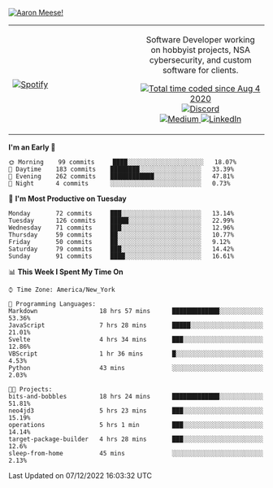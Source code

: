 [![Aaron Meese!](https://user-images.githubusercontent.com/17814535/88975338-a2aabf00-d27f-11ea-963f-8a19608716b4.png)](https://github.com/ajmeese7/readme-ascii "README ASCII")

<!-- Modified from project here: https://github.com/novatorem/novatorem -->
<table width="100%">
  <tr>
  <td width="50%">

&nbsp; <br> [![Spotify](https://ajmeese7.vercel.app/api/spotify)](https://open.spotify.com/user/ajmeese)

  </td>
  <td width="50%">
    <p align="center">
    Software Developer working on hobbyist projects, NSA cybersecurity, and custom software for clients.
    </p>
    <p align="center">
      <a href="https://wakatime.com/@f726891d-3b02-46cd-9b60-e8c59f9e2b14">
        <img src="https://wakatime.com/badge/user/f726891d-3b02-46cd-9b60-e8c59f9e2b14.svg" alt="Total time coded since Aug 4 2020" title="WakaTime" />
      </a>
      <a href="http://link.aaronmeese.com/discord">
        <img src="https://img.shields.io/badge/discord-ajmeese7%234835-369?style=flat-square&logo=discord&logoColor=white&color=purple" alt="Discord" title="Discord">
      </a>
      <br />
      <a href="https://link.aaronmeese.com/medium">
        <img src="https://img.shields.io/badge/medium-ajmeese7-1DB954?style=flat-square&logo=medium&logoColor=white" alt="Medium" title="Medium">
      </a>
      <a href="https://link.aaronmeese.com/linkedin">
        <img src="https://img.shields.io/badge/linkedIn-aaronmeese-1DB954?style=flat-square&logo=linkedin&logoColor=white&color=blue" alt="LinkedIn" title="LinkedIn">
      </a>
    </p>
  </td>

</table>

[//]: <> (The `&nbsp;` is to have Aphelion take up more space)

<!--START_SECTION:waka-->
**I'm an Early 🐤** 

```text
🌞 Morning    99 commits     ████░░░░░░░░░░░░░░░░░░░░░   18.07% 
🌆 Daytime    183 commits    ████████░░░░░░░░░░░░░░░░░   33.39% 
🌃 Evening    262 commits    ████████████░░░░░░░░░░░░░   47.81% 
🌙 Night      4 commits      ░░░░░░░░░░░░░░░░░░░░░░░░░   0.73%

```
📅 **I'm Most Productive on Tuesday** 

```text
Monday       72 commits     ███░░░░░░░░░░░░░░░░░░░░░░   13.14% 
Tuesday      126 commits    █████░░░░░░░░░░░░░░░░░░░░   22.99% 
Wednesday    71 commits     ███░░░░░░░░░░░░░░░░░░░░░░   12.96% 
Thursday     59 commits     ██░░░░░░░░░░░░░░░░░░░░░░░   10.77% 
Friday       50 commits     ██░░░░░░░░░░░░░░░░░░░░░░░   9.12% 
Saturday     79 commits     ███░░░░░░░░░░░░░░░░░░░░░░   14.42% 
Sunday       91 commits     ████░░░░░░░░░░░░░░░░░░░░░   16.61%

```


📊 **This Week I Spent My Time On** 

```text
⌚︎ Time Zone: America/New_York

💬 Programming Languages: 
Markdown                 18 hrs 57 mins      █████████████░░░░░░░░░░░░   53.36% 
JavaScript               7 hrs 28 mins       █████░░░░░░░░░░░░░░░░░░░░   21.01% 
Svelte                   4 hrs 34 mins       ███░░░░░░░░░░░░░░░░░░░░░░   12.86% 
VBScript                 1 hr 36 mins        █░░░░░░░░░░░░░░░░░░░░░░░░   4.53% 
Python                   43 mins             ░░░░░░░░░░░░░░░░░░░░░░░░░   2.03%

🐱‍💻 Projects: 
bits-and-bobbles         18 hrs 24 mins      █████████████░░░░░░░░░░░░   51.81% 
neo4jd3                  5 hrs 23 mins       ███░░░░░░░░░░░░░░░░░░░░░░   15.19% 
operations               5 hrs 1 min         ███░░░░░░░░░░░░░░░░░░░░░░   14.14% 
target-package-builder   4 hrs 28 mins       ███░░░░░░░░░░░░░░░░░░░░░░   12.6% 
sleep-from-home          45 mins             ░░░░░░░░░░░░░░░░░░░░░░░░░   2.13%

```


 Last Updated on 07/12/2022 16:03:32 UTC
<!--END_SECTION:waka-->
